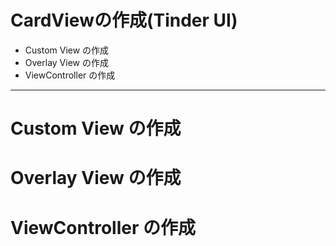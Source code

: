# CardViewの作成(Tinder UI)

* Custom View の作成
* Overlay View の作成
* ViewController の作成

---

# Custom View の作成

# Overlay View の作成

# ViewController の作成
